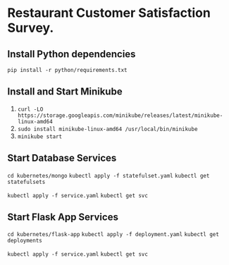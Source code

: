# Restaurant Customer Satisfaction Survey.

## Install Python dependencies

```pip install -r python/requirements.txt```

## Install and Start Minikube

1. ```curl -LO https://storage.googleapis.com/minikube/releases/latest/minikube-linux-amd64```
2. ```sudo install minikube-linux-amd64 /usr/local/bin/minikube```
3. ```minikube start```

## Start Database Services

```cd kubernetes/mongo```
```kubectl apply -f statefulset.yaml```
```kubectl get statefulsets```

```kubectl apply -f service.yaml```
```kubectl get svc```

## Start Flask App Services

```cd kubernetes/flask-app```
```kubectl apply -f deployment.yaml```
```kubectl get deployments```

```kubectl apply -f service.yaml```
```kubectl get svc```